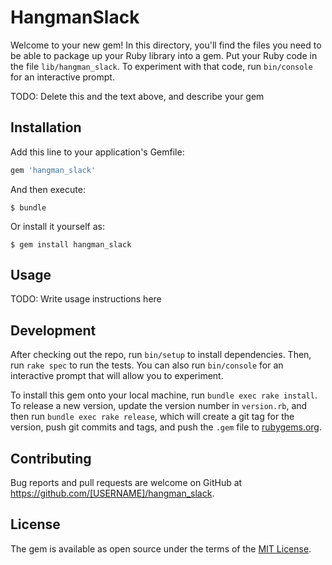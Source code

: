 # HangmanSlack

Welcome to your new gem! In this directory, you'll find the files you need to be able to package up your Ruby library into a gem. Put your Ruby code in the file `lib/hangman_slack`. To experiment with that code, run `bin/console` for an interactive prompt.

TODO: Delete this and the text above, and describe your gem

## Installation

Add this line to your application's Gemfile:

```ruby
gem 'hangman_slack'
```

And then execute:

    $ bundle

Or install it yourself as:

    $ gem install hangman_slack

## Usage

TODO: Write usage instructions here

## Development

After checking out the repo, run `bin/setup` to install dependencies. Then, run `rake spec` to run the tests. You can also run `bin/console` for an interactive prompt that will allow you to experiment.

To install this gem onto your local machine, run `bundle exec rake install`. To release a new version, update the version number in `version.rb`, and then run `bundle exec rake release`, which will create a git tag for the version, push git commits and tags, and push the `.gem` file to [rubygems.org](https://rubygems.org).

## Contributing

Bug reports and pull requests are welcome on GitHub at https://github.com/[USERNAME]/hangman_slack.


## License

The gem is available as open source under the terms of the [MIT License](http://opensource.org/licenses/MIT).

